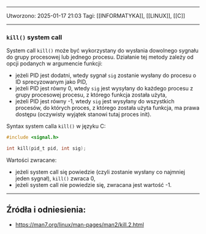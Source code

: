
---
Utworzono: 2025-01-17 21:03
Tagi: [[INFORMATYKA]], [[LINUX]], [[C]]

---

### **`kill()` system call**
System call `kill()` może być wykorzystany do wysłania dowolnego sygnału do grupy procesowej lub jednego procesu. Działanie tej metody zależy od opcji podanych w argumencie funkcji:
- jeżeli PID jest dodatni, wtedy sygnał `sig` zostanie wysłany do procesu o ID sprecyzowanym jako PID,
- jeżeli PID jest równy 0, wtedy `sig` jest wysyłany do każdego procesu z grupy procesowej procesu, z którego funkcja została użyta,
- jeżeli PID jest równy -1, wtedy `sig` jest wysyłany do wszystkich procesów, do których proces, z którego została użyta funkcja, ma prawa dostępu (oczywisty wyjątek stanowi tutaj proces init).

Syntax system calla `kill()` w języku C:

```c
#include <signal.h>

int kill(pid_t pid, int sig);
```

Wartości zwracane:
- jeżeli system call się powiedzie (czyli zostanie wysłany co najmniej jeden sygnał), `kill()` zwraca 0,
- jeżeli system call nie powiedzie się, zwracana jest wartość -1.


---
## Źródła i odniesienia:
- https://man7.org/linux/man-pages/man2/kill.2.html